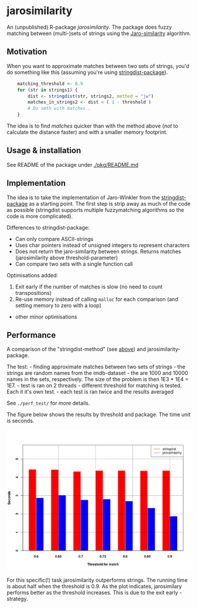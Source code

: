 # jarosimilarity

An (unpublished) R-package *jarosimilarity*. The package does fuzzy matching between (multi-)sets of strings using the [Jaro-similarity](https://en.wikipedia.org/wiki/Jaro%E2%80%93Winkler_distance) algorithm.

## Motivation

When you want to approximate matches between two sets of strings, you'd do something like this (assuming you're using [stringdist-package](https://github.com/markvanderloo/stringdist)).


``` r
    matching_threshold <- 0.9
    for (str in strings1) {
        dist <- stringdist(str, strings2, method = "jw")
        matches_in_strings2 <- dist < ( 1 - threshold )
        # Do smth with matches..
    }
```

The idea is to find *matches* quicker than with the method above (*not* to calculate the distance faster) and with a smaller memory footprint.

## Usage & installation

See README of the package under [./pkg/README.md](./pkg/README.md)


## Implementation

The idea is to take the implementation of Jaro-Winkler from the [stringdist-package](https://github.com/markvanderloo/stringdist) as a starting point. The first step is strip away as much of the code as possible (stringdist supports multiple fuzzymatching algorithms so the code is more complicated). 

Differences to stringdist-package:
- Can only compare ASCII-strings
- Uses char pointers instead of unsigned integers to represent characters
- Does not return the jaro-similarity between strings. Returns matches (jarosimilarity above threshold-parameter)
- Can compare two sets with a single function call

Optimisations added:
1. Exit early if the number of matches is slow (no need to count transpositions)
2. Re-use memory instead of calling `malloc` for each comparison (and setting memory to zero with a loop)

+ other minor optimisations

## Performance

A comparison of the "stringdist-method" (see [above](#motivation)) and jarosimilarity-package. 

The test:
    - finding approximate matches between two sets of strings
    - the strings are random names from the imdb-dataset
    - the are 1000 and 10000 names in the sets, respectively. The size of the problem is then 1E3 * 1E4 = 1E7.
    - test is ran on 2 threads
    - different threshold for matching is tested. Each it it's own test.
    - each test is ran twice and the results averaged

See `./perf_test/` for more details.


The figure below shows the results by threshold and package. The time unit is seconds.

![compare_functions.png](./perf_test/output/compare_functions.png)

For this specific(!) task jarosimilarity outperforms strings. The running time is about half when the threshold is 0.9. As the plot indicates, jarosimilary performs better as the threshold increases. This is due to the exit early -strategy.